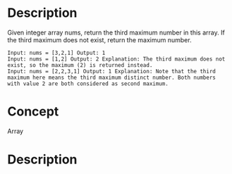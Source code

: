 # Description
Given integer array nums, return the third maximum number in this array. If the third maximum does not exist, return the maximum number.
```
Input: nums = [3,2,1] Output: 1
Input: nums = [1,2] Output: 2 Explanation: The third maximum does not exist, so the maximum (2) is returned instead.
Input: nums = [2,2,3,1] Output: 1 Explanation: Note that the third maximum here means the third maximum distinct number. Both numbers with value 2 are both considered as second maximum.
```
# Concept
Array
# Description 

```

```
